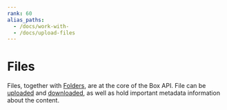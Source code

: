 ```yaml
---
rank: 60
alias_paths: 
  - /docs/work-with-
  - /docs/upload-files 
---
```


# Files

Files, together with [Folders][folders], are at the core of the Box API. File
can be [uploaded][uploads] and [downloaded][downloads], as well as hold
important metadata information about the content.

[folders]: g://folders
[uploads]: g://uploads
[downloads]: g://downloads
